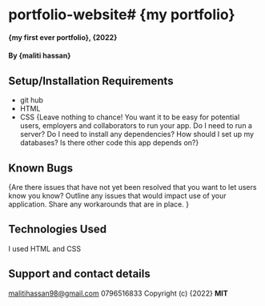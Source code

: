 # portfolio-website# {my portfolio}
#### {my first ever portfolio}, {2022}
#### By **{maliti hassan}**
## Setup/Installation Requirements
* git hub
* HTML
* CSS
{Leave nothing to chance! You want it to be easy for potential users, employers and collaborators to run your app. Do I need to run a server? Do I need to install any dependencies? How should I set up my databases? Is there other code this app depends on?}
## Known Bugs
{Are there issues that have not yet been resolved that you want to let users know you know? Outline any issues that would impact use of your application. Share any workarounds that are in place. }
## Technologies Used
I used HTML and CSS
## Support and contact details
malitihassan98@gmail.com 0796516833
Copyright (c) {2022} **MIT**
  

